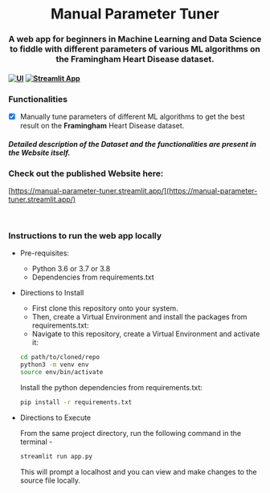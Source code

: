 <h1 align="center"> Manual Parameter Tuner  </h2>
<h3 align="center"> A web app for beginners in Machine Learning and Data Science to fiddle with different parameters of various ML algorithms on the Framingham Heart Disease dataset. <h4>
  
[![UI ](https://img.shields.io/badge/Deployed-%20---->-blue?style=for-the-badge&logo=appveyor)](https://manual-parameter-tuner.streamlit.app/)
[![Streamlit App](https://static.streamlit.io/badges/streamlit_badge_black_red.svg)](https://manual-parameter-tuner.streamlit.app/)


### Functionalities
- [x]  Manually tune parameters of different ML algorithms to get the best result on the **Framingham** Heart Disease dataset.

#### *Detailed description of the Dataset and the functionalities are present in the Website itself.*


### Check out the published Website here:

[https://manual-parameter-tuner.streamlit.app/](https://manual-parameter-tuner.streamlit.app/)

<br>

### Instructions to run the web app locally
  
* Pre-requisites:
	-  Python 3.6 or 3.7 or 3.8
	-  Dependencies from requirements.txt
  
* Directions to Install

   - First clone this repository onto your system.<br>
   - Then, create a Virtual Environment and install the packages from requirements.txt: <br>
   - Navigate to this repository, create a Virtual Environment and activate it: <br>
   ```bash
  cd path/to/cloned/repo
  python3 -m venv env
  source env/bin/activate
  ```
  Install the python dependencies from requirements.txt:
    ```bash
    pip install -r requirements.txt
     ```
* Directions to Execute

    From the same project directory, run the following command in the terminal -
    ```bash
    streamlit run app.py
    ```
    
    This will prompt a localhost and you can view and make changes to the source file locally.
